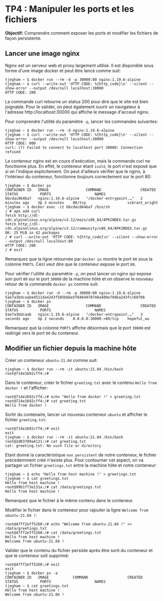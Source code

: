 # TP4 : Manipuler les ports et les fichiers

**Objectif:** Comprendre comment exposer les ports et modifier les fichiers de façon persistente.

## Lancer une image nginx

Nginx est un serveur web et proxy largement utilisé. Il est disponible sous forme d'une image docker et peut être lancé comme suit:

```console
tjegham ~ $ docker run --rm -d -p 30000:80 nginx:1.19.6-alpine
tjegham ~ $ curl --write-out 'HTTP CODE: %{http_code}\n' --silent --show-error --output /dev/null localhost:30000
HTTP CODE: 200
```

La commande curl retourne un status 200 pour dire que le site est bien joignable. Pour le valider, on peut également ouvrir un navigateur à l'adresse http://localhost:30000 qui affiche le message d'acceuil nginx.

Pour comprendre l'utilité du paramètre `-p`, lancer les commandes suivantes:

```console
tjegham ~ $ docker run --rm -d nginx:1.19.6-alpine
tjegham ~ $ curl --write-out 'HTTP CODE: %{http_code}\n' --silent --show-error --output /dev/null localhost:30000
HTTP CODE: 000
curl: (7) Failed to connect to localhost port 30000: Connection refused
```

Le conteneur nginx est en cours d'exécution, mais la commande curl ne fonctionne plus. En effet, le conteneur étant `isolé`, le port n'est exposé que si on l'indique explicitement. On peut d'ailleurs vérifier que le nginx, à l'intérieur du conteneur, fonctionne toujours correctement sur le port 80:

```console
tjegham ~ $ docker ps
CONTAINER ID   IMAGE                 COMMAND                  CREATED          STATUS          PORTS                    NAMES
bbcdac864ba7   nginx:1.19.6-alpine   "/docker-entrypoint.…"   2 minutes ago    Up 2 minutes    80/tcp                   vibrant_wright
tjegham ~ $ docker exec -it bbcdac864ba7 /bin/sh
/ # apk add curl
fetch http://dl-cdn.alpinelinux.org/alpine/v3.12/main/x86_64/APKINDEX.tar.gz
fetch http://dl-cdn.alpinelinux.org/alpine/v3.12/community/x86_64/APKINDEX.tar.gz
OK: 25 MiB in 42 packages
/ # curl --write-out 'HTTP CODE: %{http_code}\n' --silent --show-error --output /dev/null localhost:80
HTTP CODE: 200
/ # exit
```

Remarquez que la ligne retournée par `docker ps` montre le port `80` sous la colonne `PORTS`. Ceci veut dire que le conteneur expose le port `80`.

Pour vérifier l'utilité du paramètre `-p`, on peut lancer un nginx qui expose son port `80` sur le port `30000` de la machine hôte et on observe le nouveau retour de la commande `docker ps`  comme suit:

```console
tjegham ~ $ docker run -d --rm -p 30000:80 nginx:1.19.6-alpine
5ae7a3bdcaabed511da4243f505bbbe5f0464978748a480e70dba243fcc60766
tjegham ~ $ docker ps
CONTAINER ID   IMAGE                 COMMAND                  CREATED          STATUS          PORTS                    NAMES
5ae7a3bdcaab   nginx:1.19.6-alpine   "/docker-entrypoint.…"   3 seconds ago    Up 2 seconds    0.0.0.0:30000->80/tcp    hopeful_wu
```

Remarquez que la colonne `PORTS` affiche désormais que le port `30000` est redirigé vers le port `80` du conteneur.

## Modifier un fichier depuis la machine hôte

Créer un conteneur `ubuntu-21.04` comme suit:

```console
tjegham ~ $ docker run --rm -it ubuntu:21.04 /bin/bash
root@714e1692cff4:/#
```

Dans le conteneur, créer le fichier `greeting.txt` avec le contenu `Hello from docker !` et l'afficher:

```console
root@714e1692cff4:/# echo "Hello from docker !" > greeting.txt
root@714e1692cff4:/# cat greeting.txt
Hello from docker !
```

Sortir du contenaire, lancer un nouveau conteneur `ubuntu` et afficher le fichier `greeting.txt`:

```console
root@714e1692cff4:/# exit
exit
tjegham ~ $ docker run --rm -it ubuntu:21.04 /bin/bash
root@2d03709a4121:/# cat greeting.txt
cat: greeting.txt: No such file or directory
```

Etant donné la caractéristique `non persistent` de notre conteneur, le fichier précedemment créé n'existe plus. Pour contourner cet aspect, on va partager un fichier `greetings.txt` entre la machine hôte et notre conteneur:

```console
tjegham ~ $ echo "Hello from host machine !" > greetings.txt
tjegham ~ $ cat greetings.txt
Hello from host machine !
root@99b1f73e131a:/# cat /data/greetings.txt
Hello from host machine !
```

Remarquez que le fichier à le même contenu dans le conteneur.

Modifier le fichier dans le conteneur pour rajouter la ligne `Welcome from ubuntu-21.04 !`:

```console
root@47ff2eff5260:/# echo "Welcome from ubuntu-21.04 !" >> /data/greetings.txt
root@47ff2eff5260:/# cat /data/greetings.txt
Hello from host machine !
Welcome from ubuntu-21.04 !
```

Valider que le contenu du fichier persiste après être sorti du conteneur et que le conteneur soit supprimé:

```console
root@47ff2eff5260:/# exit
exit
tjegham ~ $ docker ps -a
CONTAINER ID   IMAGE           COMMAND                  CREATED          STATUS          PORTS                    NAMES
tjegham ~ $ cat greetings.txt
Hello from host machine !
Welcome from ubuntu-21.04 !
```
